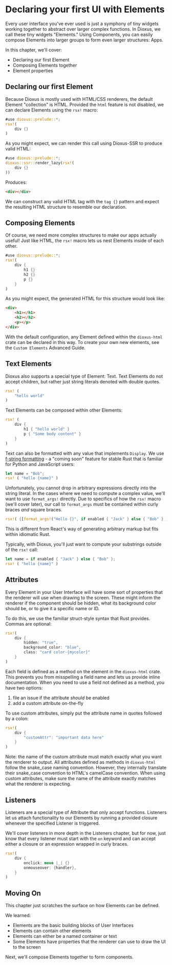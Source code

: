 # Declaring your first UI with Elements

Every user interface you've ever used is just a symphony of tiny widgets working together to abstract over larger complex functions. In Dioxus, we call these tiny widgets "Elements." Using Components, you can easily compose Elements into larger groups to form even larger structures: Apps.

In this chapter, we'll cover:
- Declaring our first Element
- Composing Elements together
- Element properties

## Declaring our first Element
Because Dioxus is mostly used with HTML/CSS renderers, the default Element "collection" is HTML. Provided the `html` feature is not disabled, we can declare Elements using the `rsx!` macro:

```rust
#use dioxus::prelude::*;
rsx!(
    div {}
)
```
As you might expect, we can render this call using Dioxus-SSR to produce valid HTML:

```rust
#use dioxus::prelude::*;
dioxus::ssr::render_lazy(rsx!(
    div {}
))
```

Produces:
```html
<div></div>
```

We can construct any valid HTML tag with the `tag {}` pattern and expect the resulting HTML structure to resemble our declaration.
## Composing Elements

Of course, we need more complex structures to make our apps actually useful! Just like HTML, the `rsx!` macro lets us nest Elements inside of each other.

```rust
#use dioxus::prelude::*;
rsx!(
    div {
        h1 {}
        h2 {}
        p {}
    }
)
```
As you might expect, the generated HTML for this structure would look like:
```html
<div>
    <h1></h1>
    <h2></h2>
    <p></p>
</div>
```

With the default configuration, any Element defined within the `dioxus-html` crate can be declared in this way. To create your own new elements, see the `Custom Elements` Advanced Guide.

## Text Elements

Dioxus also supports a special type of Element: Text. Text Elements do not accept children, but rather just string literals denoted with double quotes.

```rust
rsx! (
    "hello world"
)
```

Text Elements can be composed within other Elements:
```rust
rsx! (
    div {
        h1 { "hello world" }
        p { "Some body content" }
    }
)
```

Text can also be formatted with any value that implements `Display`. We use [f-string formatting](https://docs.rs/fstrings/0.2.3/fstrings/) - a "coming soon" feature for stable Rust that is familiar for Python and JavaScript users:

```rust
let name = "Bob";
rsx! ( "hello {name}" )
```

Unfortunately, you cannot drop in arbitrary expressions directly into the string literal. In the cases where we need to compute a complex value, we'll want to use `format_args!` directly. Due to specifics of how the `rsx!` macro (we'll cover later), our call to `format_args` must be contained within curly braces *and* square braces.

```rust
rsx!( {[format_args!("Hello {}", if enabled { "Jack" } else { "Bob" } )]} )
```

This is different from React's way of generating arbitrary markup but fits within idiomatic Rust. 

Typically, with Dioxus, you'll just want to compute your substrings outside of the `rsx!` call:

```rust
let name = if enabled { "Jack" } else { "Bob" };
rsx! ( "hello {name}" )
```

## Attributes

Every Element in your User Interface will have some sort of properties that the renderer will use when drawing to the screen. These might inform the renderer if the component should be hidden, what its background color should be, or to give it a specific name or ID.

To do this, we use the familiar struct-style syntax that Rust provides. Commas are optional:

```rust
rsx!(
    div {
        hidden: "true",
        background_color: "blue",
        class: "card color-{mycolor}"
    }
)
```

Each field is defined as a method on the element in the `dioxus-html` crate. This prevents you from misspelling a field name and lets us provide inline documentation. When you need to use a field not defined as a method, you have two options:

1) file an issue if the attribute _should_ be enabled
2) add a custom attribute on-the-fly

To use custom attributes, simply put the attribute name in quotes followed by a colon:

```rust
rsx!(
    div {
        "customAttr": "important data here"
    }
)
```

Note: the name of the custom attribute must match exactly what you want the renderer to output. All attributes defined as methods in `dioxus-html` follow the snake_case naming convention. However, they internally translate their snake_case convention to HTML's camelCase convention. When using custom attributes, make sure the name of the attribute exactly matches what the renderer is expecting.

## Listeners

Listeners are a special type of Attribute that only accept functions. Listeners let us attach functionality to our Elements by running a provided closure whenever the specified Listener is triggered.

We'll cover listeners in more depth in the Listeners chapter, but for now, just know that every listener must start with the `on` keyword and can accept either a closure or an expression wrapped in curly braces.

```rust
rsx!(
    div {
        onclick: move |_| {}
        onmouseover: {handler},
    }
)
```

## Moving On

This chapter just scratches the surface on how Elements can be defined.

We learned:
- Elements are the basic building blocks of User Interfaces
- Elements can contain other elements 
- Elements can either be a named container or text
- Some Elements have properties that the renderer can use to draw the UI to the screen

Next, we'll compose Elements together to form components.
